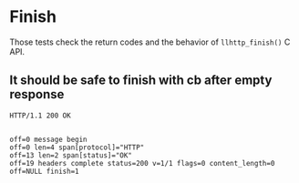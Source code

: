 Finish
======

Those tests check the return codes and the behavior of `llhttp_finish()` C API.

## It should be safe to finish with cb after empty response

<!-- meta={"type": "response-finish"} -->
```http
HTTP/1.1 200 OK


```

```log
off=0 message begin
off=0 len=4 span[protocol]="HTTP"
off=13 len=2 span[status]="OK"
off=19 headers complete status=200 v=1/1 flags=0 content_length=0
off=NULL finish=1
```
